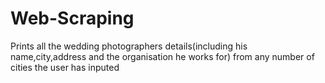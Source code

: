 # Web-Scraping
Prints all the wedding photographers details(including his name,city,address and the organisation he works for) from any number of cities the user has inputed
